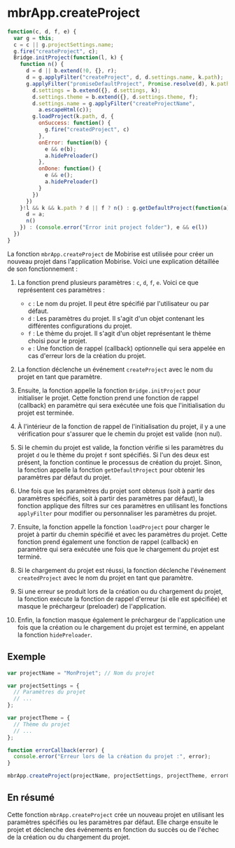 # mbrApp.createProject

```js
function(c, d, f, e) {
  var g = this;
  c = c || g.projectSettings.name;
  g.fire("createProject", c);
  Bridge.initProject(function(l, k) {
    function n() {
      d = d || b.extend(!0, {}, r);
      d = g.applyFilter("createProject", d, d.settings.name, k.path);
      g.applyFilter("promiseDefaultProject", Promise.resolve(d), k.path, f).then(function(d) {
        d.settings = b.extend({}, d.settings, k);
        d.settings.theme = b.extend({}, d.settings.theme, f);
        d.settings.name = g.applyFilter("createProjectName",
          a.escapeHtml(c));
        g.loadProject(k.path, d, {
          onSuccess: function() {
            g.fire("createdProject", c)
          },
          onError: function(b) {
            e && e(b);
            a.hidePreloader()
          },
          onDone: function() {
            e && e();
            a.hidePreloader()
          }
        })
      })
    }!l && k && k.path ? d || f ? n() : g.getDefaultProject(function(a) {
      d = a;
      n()
    }) : (console.error("Error init project folder"), e && e(l))
  })
}
```

La fonction `mbrApp.createProject` de Mobirise est utilisée pour créer un nouveau projet dans l'application Mobirise. Voici une explication détaillée de son fonctionnement :

1. La fonction prend plusieurs paramètres : `c`, `d`, `f`, `e`. Voici ce que représentent ces paramètres :

   - `c` : Le nom du projet. Il peut être spécifié par l'utilisateur ou par défaut.
   - `d` : Les paramètres du projet. Il s'agit d'un objet contenant les différentes configurations du projet.
   - `f` : Le thème du projet. Il s'agit d'un objet représentant le thème choisi pour le projet.
   - `e` : Une fonction de rappel (callback) optionnelle qui sera appelée en cas d'erreur lors de la création du projet.

2. La fonction déclenche un événement `createProject` avec le nom du projet en tant que paramètre.

3. Ensuite, la fonction appelle la fonction `Bridge.initProject` pour initialiser le projet. Cette fonction prend une fonction de rappel (callback) en paramètre qui sera exécutée une fois que l'initialisation du projet est terminée.

4. À l'intérieur de la fonction de rappel de l'initialisation du projet, il y a une vérification pour s'assurer que le chemin du projet est valide (non nul).

5. Si le chemin du projet est valide, la fonction vérifie si les paramètres du projet `d` ou le thème du projet `f` sont spécifiés. Si l'un des deux est présent, la fonction continue le processus de création du projet. Sinon, la fonction appelle la fonction `getDefaultProject` pour obtenir les paramètres par défaut du projet.

6. Une fois que les paramètres du projet sont obtenus (soit à partir des paramètres spécifiés, soit à partir des paramètres par défaut), la fonction applique des filtres sur ces paramètres en utilisant les fonctions `applyFilter` pour modifier ou personnaliser les paramètres du projet.

7. Ensuite, la fonction appelle la fonction `loadProject` pour charger le projet à partir du chemin spécifié et avec les paramètres du projet. Cette fonction prend également une fonction de rappel (callback) en paramètre qui sera exécutée une fois que le chargement du projet est terminé.

8. Si le chargement du projet est réussi, la fonction déclenche l'événement `createdProject` avec le nom du projet en tant que paramètre.

9. Si une erreur se produit lors de la création ou du chargement du projet, la fonction exécute la fonction de rappel d'erreur (si elle est spécifiée) et masque le préchargeur (preloader) de l'application.

10. Enfin, la fonction masque également le préchargeur de l'application une fois que la création ou le chargement du projet est terminé, en appelant la fonction `hidePreloader`.

## Exemple

```js
var projectName = "MonProjet"; // Nom du projet

var projectSettings = {
  // Paramètres du projet
  // ...
};

var projectTheme = {
  // Thème du projet
  // ...
};

function errorCallback(error) {
  console.error("Erreur lors de la création du projet :", error);
}

mbrApp.createProject(projectName, projectSettings, projectTheme, errorCallback);
```

## En résumé

Cette fonction `mbrApp.createProject` crée un nouveau projet en utilisant les paramètres spécifiés ou les paramètres par défaut. Elle charge ensuite le projet et déclenche des événements en fonction du succès ou de l'échec de la création ou du chargement du projet.
